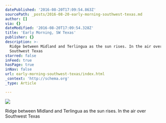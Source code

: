 ```yaml
---
datePublished: '2016-08-20T17:09:54.863Z'
sourcePath: _posts/2016-08-20-early-morning-southwest-texas.md
author: []
via: {}
dateModified: '2016-08-20T17:09:54.328Z'
title: 'Early Morning, SW Texas'
publisher: {}
description: >-
  Ridge between Midland and Terlingua as the sun rises. In the air over
  Southwest Texas
starred: false
inFeed: true
hasPage: true
inNav: false
url: early-morning-southwest-texas/index.html
_context: 'http://schema.org'
_type: Article

---
```

![](https://the-grid-user-content.s3-us-west-2.amazonaws.com/3e7c2b6c-fd5c-48bb-9aa2-8a8c360e5eac.jpg)

Ridge between Midland and Terlingua as the sun rises. In the air over Southwest Texas